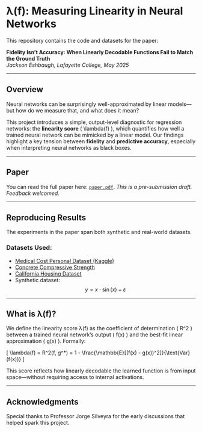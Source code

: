 # λ(f): Measuring Linearity in Neural Networks

This repository contains the code and datasets for the paper:

**Fidelity Isn’t Accuracy: When Linearly Decodable Functions Fail to Match the Ground Truth**  
*Jackson Eshbaugh, Lafayette College, May 2025*

---

## Overview

Neural networks can be surprisingly well-approximated by linear models—but how do we measure that, and what does it mean?

This project introduces a simple, output-level diagnostic for regression networks: the **linearity score** \( \lambda(f) \), which quantifies how well a trained neural network can be mimicked by a linear model. Our findings highlight a key tension between **fidelity** and **predictive accuracy**, especially when interpreting neural networks as black boxes.

---

## Paper

You can read the full paper here: [`paper.pdf`](./paper.pdf).
_This is a pre-submission draft. Feedback welcomed._

---

## Reproducing Results

The experiments in the paper span both synthetic and real-world datasets.

### Datasets Used:
- [Medical Cost Personal Dataset (Kaggle)](https://www.kaggle.com/datasets/mirichoi0218/insurance)
- [Concrete Compressive Strength](https://archive.ics.uci.edu/ml/datasets/concrete+compressive+strength)
- [California Housing Dataset](https://scikit-learn.org/stable/modules/generated/sklearn.datasets.fetch_california_housing.html)
- Synthetic dataset: $$ y = x \cdot \sin(x) + \varepsilon $$

---

## What is λ(f)?

We define the linearity score λ(f) as the coefficient of determination ( R^2 ) between a trained neural network’s output ( f(x) ) and the best-fit linear approximation ( g(x) ). Formally:

[
\lambda(f) = R^2(f, g^*) = 1 - \frac{\mathbb{E}[(f(x) - g(x))^2]}{\text{Var}(f(x))}
]

This score reflects how linearly decodable the learned function is from input space—without requiring access to internal activations.

---

## Acknowledgments

Special thanks to Professor Jorge Silveyra for the early discussions that helped spark this project.

